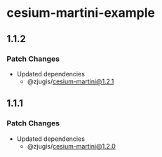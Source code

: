 # cesium-martini-example

## 1.1.2

### Patch Changes

- Updated dependencies
  - @zjugis/cesium-martini@1.2.1

## 1.1.1

### Patch Changes

- Updated dependencies
  - @zjugis/cesium-martini@1.2.0
